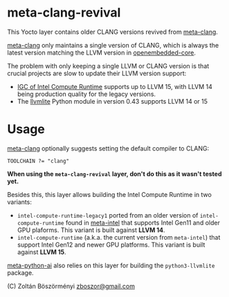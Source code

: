 # meta-clang-revival

This Yocto layer contains older CLANG versions revived from [meta-clang](https://github.com/kraj/meta-clang).

[meta-clang](https://github.com/kraj/meta-clang) only maintains a single version of CLANG, which is always the latest version matching the LLVM version in [openembedded-core](https://github.com/openembedded/openembedded-core.git).

The problem with only keeping a single LLVM or CLANG version is that crucial projects are slow to update their LLVM version support:

* [IGC of Intel Compute Runtime](https://github.com/intel/intel-graphics-compiler) supports up to LLVM 15, with LLVM 14 being production quality for the legacy versions.
* The [llvmlite](https://pypi.org/project/llvmlite/) Python module in version 0.43 supports LLVM 14 or 15

# Usage

[meta-clang](https://github.com/kraj/meta-clang) optionally suggests setting the default compiler to CLANG:

```shell
TOOLCHAIN ?= "clang"
```

**When using the `meta-clang-revival` layer, don't do this as it wasn't tested yet.**

Besides this, this layer allows building the Intel Compute Runtime in two variants:

* `intel-compute-runtime-legacy1` ported from an older version of `intel-compute-runtime` found in [meta-intel](https://git.yoctoproject.org/git/meta-intel) that supports Intel Gen11 and older GPU plaforms. This variant is built against **LLVM 14**.
* `intel-compute-runtime` (a.k.a. the current version from `meta-intel`) that support Intel Gen12 and newer GPU platforms. This variant is built against **LLVM 15**.

[meta-python-ai](https://github.com/zboszor/meta-python-ai) also relies on this layer for building the `python3-llvmlite` package.

(C) Zoltán Böszörményi <zboszor@gmail.com>
